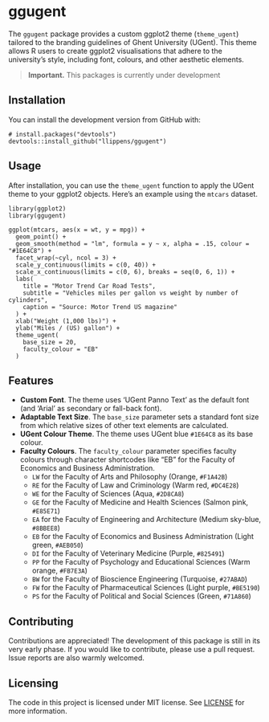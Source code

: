 # ggugent

The `ggugent` package provides a custom ggplot2 theme (`theme_ugent`)
tailored to the branding guidelines of Ghent University (UGent). This
theme allows R users to create ggplot2 visualisations that adhere to the
university’s style, including font, colours, and other aesthetic
elements.

> **Important.** This packages is currently under development

## Installation

You can install the development version from GitHub with:

    # install.packages("devtools")
    devtools::install_github("llippens/ggugent")

## Usage

After installation, you can use the `theme_ugent` function to apply the
UGent theme to your ggplot2 objects. Here’s an example using the
`mtcars` dataset.

    library(ggplot2)
    library(ggugent)

    ggplot(mtcars, aes(x = wt, y = mpg)) +
      geom_point() +
      geom_smooth(method = "lm", formula = y ~ x, alpha = .15, colour = "#1E64C8") +
      facet_wrap(~cyl, ncol = 3) +
      scale_y_continuous(limits = c(0, 40)) +
      scale_x_continuous(limits = c(0, 6), breaks = seq(0, 6, 1)) +
      labs(
        title = "Motor Trend Car Road Tests",
        subtitle = "Vehicles miles per gallon vs weight by number of cylinders",
        caption = "Source: Motor Trend US magazine"
      ) +
      xlab("Weight (1,000 lbs)") +
      ylab("Miles / (US) gallon") +
      theme_ugent(
        base_size = 20,
        faculty_colour = "EB"
      )

## Features

-   **Custom Font**. The theme uses ‘UGent Panno Text’ as the default
    font (and ‘Arial’ as secondary or fall-back font).
-   **Adaptable Text Size**. The `base_size` parameter sets a standard
    font size from which relative sizes of other text elements are
    calculated.
-   **UGent Colour Theme**. The theme uses UGent blue `#1E64C8` as its
    base colour.
-   **Faculty Colours**. The `faculty_colour` parameter specifies
    faculty colours through character shortcodes like “EB” for the
    Faculty of Economics and Business Administration.
    -   `LW` for the Faculty of Arts and Philosophy (Orange, `#F1A42B`)
    -   `RE` for the Faculty of Law and Criminology (Warm red,
        `#DC4E28`)
    -   `WE` for the Faculty of Sciences (Aqua, `#2D8CA8`)
    -   `GE` for the Faculty of Medicine and Health Sciences (Salmon
        pink, `#E85E71`)
    -   `EA` for the Faculty of Engineering and Architecture (Medium
        sky-blue, `#8BBEE8`)
    -   `EB` for the Faculty of Economics and Business Administration
        (Light green, `#AEB050`)
    -   `DI` for the Faculty of Veterinary Medicine (Purple, `#825491`)
    -   `PP` for the Faculty of Psychology and Educational Sciences
        (Warm orange, `#FB7E3A`)
    -   `BW` for the Faculty of Bioscience Engineering (Turquoise,
        `#27ABAD`)
    -   `FW` for the Faculty of Pharmaceutical Sciences (Light purple,
        `#BE5190`)
    -   `PS` for the Faculty of Political and Social Sciences (Green,
        `#71A860`)

## Contributing

Contributions are appreciated! The development of this package is still
in its very early phase. If you would like to contribute, please use a
pull request. Issue reports are also warmly welcomed.

## Licensing

The code in this project is licensed under MIT license. See
[LICENSE](LICENSE.md) for more information.

